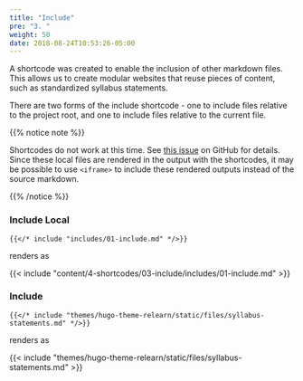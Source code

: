 ```yaml
---
title: "Include"
pre: "3. "
weight: 50
date: 2018-08-24T10:53:26-05:00
---
```


A shortcode was created to enable the inclusion of other markdown files. This allows us to create modular websites that reuse pieces of content, such as standardized syllabus statements.

There are two forms of the include shortcode - one to include files relative to the project root, and one to include files relative to the current file. 

{{% notice note %}}

Shortcodes do not work at this time. See [this issue](https://github.com/gohugoio/hugo/issues/6703) on GitHub for details. Since these local files are rendered in the output with the shortcodes, it may be possible to use `<iframe>` to include these rendered outputs instead of the source markdown. 

{{% /notice %}}

### Include Local

```
{{</* include "includes/01-include.md" */>}}
```

renders as

{{< include "content/4-shortcodes/03-include/includes/01-include.md" >}}

### Include

```
{{</* include "themes/hugo-theme-relearn/static/files/syllabus-statements.md" */>}}
```

renders as

{{< include "themes/hugo-theme-relearn/static/files/syllabus-statements.md" >}}